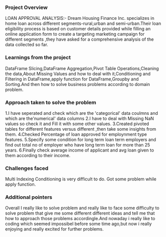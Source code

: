 ### Project Overview

 LOAN APPROVAL ANALYSIS:-
                    Dream Housing Finance Inc. specializes in home loan across different segments-rural,urban and semi-urban.Their loan eligibility process is based on  customer details provided while filling an online application form to create a targeting marketing campaign for different segments ,they have asked for a comprehensive analysis of the data collected so far.


### Learnings from the project

 DataFrame Slicing,DataFrame Aggregation,Pivot Table Operations,Cleaning the data,About Missing Values and how to deal with it,Conditioning and Filtering in DataFrame,apply function for DataFrame,Groupby and Sorting.And then how to solve business problems according to domain problem.


### Approach taken to solve the problem

 1.I have seperated and check which are the 'categorical' data coulmns and which are the'numerical' data columns
2.I have to deal with Missing NaN values so check it and Fill it with some other values.
3.Created pivoted tables for different features versus different ,then take some insights from them.
4.Checked Percentage of loan approved for employnment type features.
5.Specify some condition for long term loan term employers and find out total no of employer who have long term loan for more than 25 years.
6.Finally check average income of applicant and avg loan given to them according to their income.


### Challenges faced

 Multi Indexing Conditioning is very difficult to do.
Got some problem while apply function.


### Additional pointers

 Overall I really like to solve problem and really like to face some difficulty to solve problem that give me some different different ideas and tell me that how to approach those problems accordingle.And nowaday i really like to coding which seemed impossibel before some time ago,but now i really enjoying and really excited for further problems.


